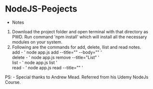 # NodeJS-Peojects

* Notes 
1) Download the project folder and open terminal with that directory as PWD. Run command 'npm install' which will install all the necessary modules on your system.
2) Following are the commands for add, delete, llist and read notes.  
    add - ' node app.js add --title="<name>" --body="<message>" '  
    delete - ' node app.js remove --title="List"  '  
    list - ' node app.js list '  
    read - ' node app.js read --title="<name>"  '  
  
  
  
  
  
  
  
  
PS: - Special thanks to Andrew Mead. Referred from his Udemy NodeJs Course. 
